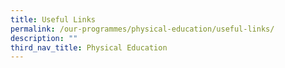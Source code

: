 ```yaml
---
title: Useful Links
permalink: /our-programmes/physical-education/useful-links/
description: ""
third_nav_title: Physical Education
---
```

